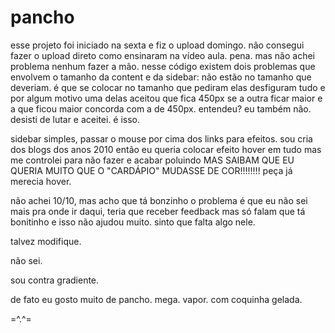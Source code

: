 # pancho
esse projeto foi iniciado na sexta e fiz o upload domingo. não consegui fazer o upload direto como ensinaram na vídeo aula. pena. mas não achei problema nenhum fazer a mão.
nesse código existem dois problemas que envolvem o tamanho da content e da sidebar: não estão no tamanho que deveriam. é que se colocar no tamanho que pediram elas desfiguram tudo e por algum motivo uma delas aceitou que fica 450px se a outra ficar maior e a que ficou maior concorda com a de 450px. entendeu? eu também não. desisti de lutar e aceitei. é isso.

sidebar simples, passar o mouse por cima dos links para efeitos. sou cria dos blogs dos anos 2010 então eu queria colocar efeito hover em tudo mas me controlei para não fazer e acabar poluindo MAS SAIBAM QUE EU QUERIA MUITO QUE O "CARDÁPIO" MUDASSE DE COR!!!!!!!! peça já merecia hover.

não achei 10/10, mas acho que tá bonzinho o problema é que eu não sei mais pra onde ir daqui, teria que receber feedback mas só falam que tá bonitinho e isso não ajudou muito.
sinto que falta algo nele.

talvez modifique.

não sei.

sou contra gradiente.

de fato eu gosto muito de pancho. mega. vapor. com coquinha gelada.


=^.^=

